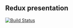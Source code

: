 ## Redux presentation

[![Build Status](https://travis-ci.org/szujak/redux-presentation.svg?branch=master)](https://travis-ci.org/szujak/redux-presentation)
